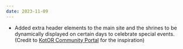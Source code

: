```yaml
---
date: 2023-11-09
---
```


* Added extra header elements to the main site and the shrines to be dynamically displayed on certain days to celebrate special events. (Credit to [KotOR Community Portal](https://kotor.neocities.org/) for the inspiration)